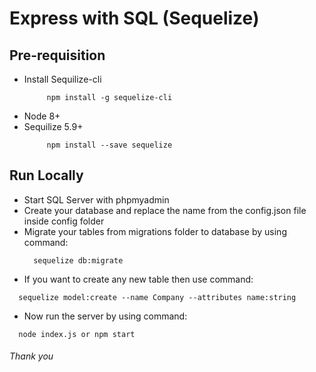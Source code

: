 # Express with SQL (Sequelize)

## Pre-requisition 

- Install Sequilize-cli 
   ```
        npm install -g sequelize-cli
   ```
- Node 8+
- Sequilize 5.9+
   ```
        npm install --save sequelize
   ```

## Run Locally
- Start SQL Server with phpmyadmin
- Create your database and replace the name from the config.json file inside config folder
- Migrate your tables from migrations folder to database by using command:
  ```
    sequelize db:migrate
  ```
- If you want to create any new table then use command: 
```
  sequelize model:create --name Company --attributes name:string

```  
- Now run the server by using command: 
```
  node index.js or npm start  
```

###### Thank you

